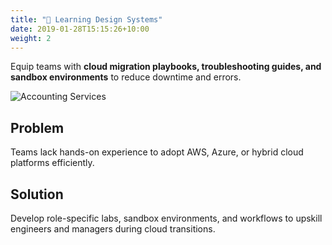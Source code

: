 ```yaml
---
title: "🎨 Learning Design Systems"
date: 2019-01-28T15:15:26+10:00
weight: 2
---
```


Equip teams with **cloud migration playbooks, troubleshooting guides, and sandbox environments** to reduce downtime and errors.

![Accounting Services](/lukofolio/images/austin-distel-nGc5RT2HmF0-unsplash.jpg)

## Problem

Teams lack hands-on experience to adopt AWS, Azure, or hybrid cloud platforms efficiently.

## Solution

Develop role-specific labs, sandbox environments, and workflows to upskill engineers and managers during cloud transitions.
